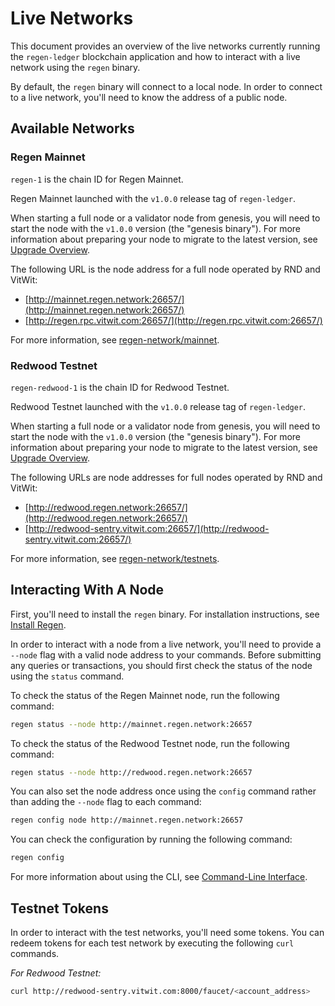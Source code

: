 # Live Networks

This document provides an overview of the live networks currently running the `regen-ledger` blockchain application and how to interact with a live network using the `regen` binary.

By default, the `regen` binary will connect to a local node. In order to connect to a live network, you'll need to know the address of a public node.

## Available Networks

### Regen Mainnet

`regen-1` is the chain ID for Regen Mainnet.

Regen Mainnet launched with the `v1.0.0` release tag of `regen-ledger`.

When starting a full node or a validator node from genesis, you will need to start the node with the `v1.0.0` version (the "genesis binary"). For more information about preparing your node to migrate to the latest version, see [Upgrade Overview](../../validators/upgrades/README.md).

The following URL is the node address for a full node operated by RND and VitWit:

- [http://mainnet.regen.network:26657/](http://mainnet.regen.network:26657/)
- [http://regen.rpc.vitwit.com:26657/](http://regen.rpc.vitwit.com:26657/)

For more information, see [regen-network/mainnet](https://github.com/regen-network/mainnet).

### Redwood Testnet

`regen-redwood-1` is the chain ID for Redwood Testnet.

Redwood Testnet launched with the `v1.0.0` release tag of `regen-ledger`.

When starting a full node or a validator node from genesis, you will need to start the node with the `v1.0.0` version (the "genesis binary"). For more information about preparing your node to migrate to the latest version, see [Upgrade Overview](../../validators/upgrades/README.md).

The following URLs are node addresses for full nodes operated by RND and VitWit:

- [http://redwood.regen.network:26657/](http://redwood.regen.network:26657/)
- [http://redwood-sentry.vitwit.com:26657/](http://redwood-sentry.vitwit.com:26657/)

For more information, see [regen-network/testnets](https://github.com/regen-network/testnets).

## Interacting With A Node

First, you'll need to install the `regen` binary. For installation instructions, see [Install Regen](README.md#install-regen).

In order to interact with a node from a live network, you'll need to provide a `--node` flag with a valid node address to your commands. Before submitting any queries or transactions, you should first check the status of the node using the `status` command.

To check the status of the Regen Mainnet node, run the following command:

```bash
regen status --node http://mainnet.regen.network:26657
```

To check the status of the Redwood Testnet node, run the following command:

```bash
regen status --node http://redwood.regen.network:26657
```

You can also set the node address once using the `config` command rather than adding the `--node` flag to each command:

```bash
regen config node http://mainnet.regen.network:26657
```

You can check the configuration by running the following command:

```bash
regen config
```

For more information about using the CLI, see [Command-Line Interface](../infrastructure/interfaces.md#command-line-interface).

## Testnet Tokens

In order to interact with the test networks, you'll need some tokens. You can redeem tokens for each test network by executing the following `curl` commands.

*For Redwood Testnet:*

```bash
curl http://redwood-sentry.vitwit.com:8000/faucet/<account_address>
```